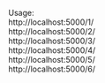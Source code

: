 Usage:
<br>http://localhost:5000/1/
<br>http://localhost:5000/2/
<br>http://localhost:5000/3/
<br>http://localhost:5000/4/
<br>http://localhost:5000/5/
<br>http://localhost:5000/6/
